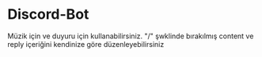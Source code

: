 # Discord-Bot
Müzik için ve duyuru için kullanabilirsiniz.
"/" şwklinde bırakılmış content ve reply içeriğini kendinize göre düzenleyebilirsiniz 
